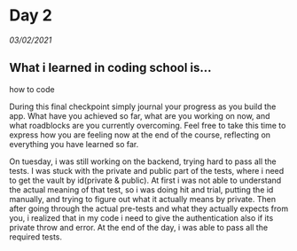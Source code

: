 # Day 2
_03/02/2021_

## What i learned in coding school is...
how to code

During this final checkpoint simply journal your progress as you build the app. What have you achieved so far, what are you working on now, and what roadblocks are you currently overcoming. Feel free to take this time to express how you are feeling now at the end of the course, reflecting on everything you have learned so far.

On tuesday, i was still working on the backend, trying hard to pass all the tests. I was stuck with the private and public part of the tests, where i need to get the vault by id(private & public). At first i was not able to understand the actual meaning of that test, so i was doing hit and trial, putting the id manually, and trying to figure out what it actually means by private. Then after going through the actual pre-tests and what they actually expects from you, i realized that in my code i need to give the authentication also if its private throw and error. At the end of the day, i was able to pass all the required tests.

